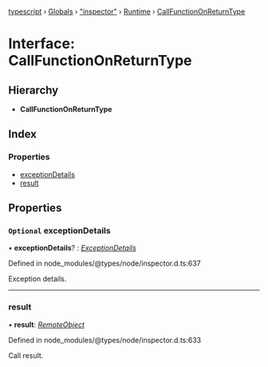 [typescript](../README.md) › [Globals](../globals.md) › ["inspector"](../modules/_inspector_.md) › [Runtime](../modules/_inspector_.runtime.md) › [CallFunctionOnReturnType](_inspector_.runtime.callfunctiononreturntype.md)

# Interface: CallFunctionOnReturnType

## Hierarchy

* **CallFunctionOnReturnType**

## Index

### Properties

* [exceptionDetails](_inspector_.runtime.callfunctiononreturntype.md#optional-exceptiondetails)
* [result](_inspector_.runtime.callfunctiononreturntype.md#result)

## Properties

### `Optional` exceptionDetails

• **exceptionDetails**? : *[ExceptionDetails](_inspector_.runtime.exceptiondetails.md)*

Defined in node_modules/@types/node/inspector.d.ts:637

Exception details.

___

###  result

• **result**: *[RemoteObject](_inspector_.runtime.remoteobject.md)*

Defined in node_modules/@types/node/inspector.d.ts:633

Call result.
